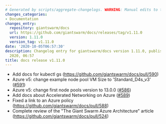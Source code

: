 ```yaml
---
# Generated by scripts/aggregate-changelogs. WARNING: Manual edits to this files will be overwritten.
changes_categories:
- Documentation
changes_entry:
  repository: giantswarm/docs
  url: https://github.com/giantswarm/docs/releases/tag/v1.11.0
  version: 1.11.0
  version_tag: v1.11.0
date: '2020-10-05T06:57:30'
description: Changelog entry for giantswarm/docs version 1.11.0, published on 05 October
  2020, 06:57
title: docs release v1.11.0
---
```


- Add docs for kubectl gs (https://github.com/giantswarm/docs/pull/590)
- Azure v5: change example node pool VM Size to 'Standard_D4s_v3' ([#591](https://github.com/giantswarm/docs/pull/591))
- Azure v5: change first node pools version to 13.0.0 ([#586](https://github.com/giantswarm/docs/pull/586))
- Add docs about Accelerated Networking on Azure ([#589](https://github.com/giantswarm/docs/pull/589))
- Fixed a link to an Azure policy (https://github.com/giantswarm/docs/pull/588)
- Complete review of the "The Giant Swarm Azure Architecture" article (https://github.com/giantswarm/docs/pull/524)
